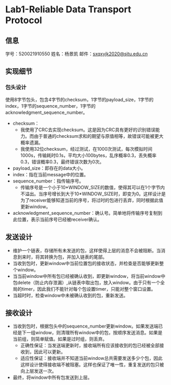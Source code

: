 # Lab1-Reliable Data Transport Protocol

## 信息

学号：520021910550
姓名：杨景凯
邮件：sxqxyjk2020@sjtu.edu.cn

## 实现细节

### 包头设计

使用8字节包头，包含4字节的checksum，1字节的payload_size，1字节的index，1字节的sequence_number，1字节的acknowledgment_sequence_number。

- checksum：
  - 我使用了CRC去实现checksum。这是因为CRC具有更好的识别错误能力。而由于普通的checksum求和的期望与原值相等，故错误可能被更大概率遗漏。
  - 我使用32位checksum，经过测试，在1000次测试，每次模拟时间1000s，传输耗时0.1s，平均大小100bytes，乱序概率0.3，丢失概率0.3，错误概率0.3，最终错误次数为0次。
- payload_size：即存在的data大小。
- index：指在当前message中的位置。
- sequence_number：指传输序号。
  - 传输序号是一个小于10\*WINDOW_SIZE的数值，使得其可以在1个字节内不溢出。当序号增长到大于10\*WINDOW_SIZE时，即变为0。这样设计是为了receiver能够知道当前的序号，将过时的包进行丢弃，同时根据此值更新window。
- acknowledgment_sequence_number：确认号。简单地将传输序号复制到此位置，表示当前序号已经被receiver确认。

## 发送设计

- 维护一个链表，存储所有未发送的包，这样使得上层的消息不会被阻断。当消息到来时，将其转换为包，并加入链表的尾部。
- 当收到包时，更新window中当前位置包的接收状态，并检查是否能够更新整个window。
- 当当前window中所有包已经被确认收到，即更新window，将当前window中包delete（防止内存泄漏）,从链表中取出包，放入window。由于只有一个全局的timer，因此我们不能针对每个包设置timer，只能对整个窗口设置。
- 当超时时，检查window中未被确认收到的包，重新发送。

## 接收设计

- 当收到包时，根据包头中的sequence_number更新window。如果发送端已经是下一组window，则清理所有window中的包，按顺序发送消息。如果是当前组，则简单赋值。如果是过时组，则丢弃。
  - 正确性保证：当发送端更新时，接收端所有应该接收到的包已经被全部接收到，因此可以更新。
  - 适应性保证：接收端并不知道当前window总共需要发送多少个包，因此这样设计使得接收端不被阻塞。这样也保证了唯一性，重复发送的包只被向上层发送一次。
- 最终，将window中所有包发送到上层。